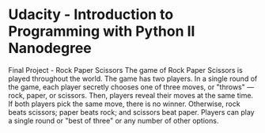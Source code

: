 # Udacity - Introduction to Programming with Python II Nanodegree

Final Project - Rock Paper Scissors
The game of Rock Paper Scissors is played throughout the world. The game has two players. In a single round of the game, each player secretly chooses one of three moves, or "throws" — rock, paper, or scissors. Then, players reveal their moves at the same time. If both players pick the same move, there is no winner. Otherwise, rock beats scissors; paper beats rock; and scissors beat paper. Players can play a single round or "best of three" or any number of other options.
